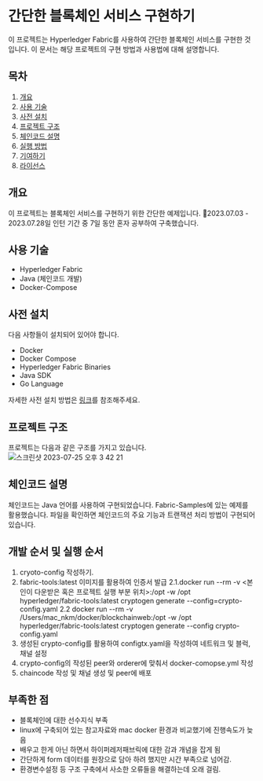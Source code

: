 # 간단한 블록체인 서비스 구현하기

이 프로젝트는 Hyperledger Fabric를 사용하여 간단한 블록체인 서비스를 구현한 것입니다. 이 문서는 해당 프로젝트의 구현 방법과 사용법에 대해 설명합니다.

## 목차

1. [개요](#개요)
2. [사용 기술](#사용-기술)
3. [사전 설치](#사전-설치)
4. [프로젝트 구조](#프로젝트-구조)
5. [체인코드 설명](#체인코드-설명)
6. [실행 방법](#실행-방법)
7. [기여하기](#기여하기)
8. [라이선스](#라이선스)

## 개요

이 프로젝트는 블록체인 서비스를 구현하기 위한 간단한 예제입니다. 2023.07.03 - 2023.07.28일 인턴 기간 중 7일 동안 혼자 공부하여 구축했습니다.

## 사용 기술

- Hyperledger Fabric
- Java (체인코드 개발)
- Docker-Compose

## 사전 설치

다음 사항들이 설치되어 있어야 합니다.

- Docker
- Docker Compose
- Hyperledger Fabric Binaries
- Java SDK
- Go Language

자세한 사전 설치 방법은 [링크](https://hyperledger-fabric.readthedocs.io/en/latest/prereqs.html)를 참조해주세요.

## 프로젝트 구조

프로젝트는 다음과 같은 구조를 가지고 있습니다.
![스크린샷 2023-07-25 오후 3 42 21](https://github.com/KangminNa/blockchainweb/assets/139530542/36303ba1-9b6a-4bee-82b9-6b5de9256178)


## 체인코드 설명

체인코드는 Java 언어를 사용하여 구현되었습니다. Fabric-Samples에 있는 예제를 활용했습니다. 파일을 확인하면 체인코드의 주요 기능과 트랜잭션 처리 방법이 구현되어 있습니다.

## 개발 순서 및 실행 순서

1. cryoto-config 작성하기.
2. fabric-tools:latest 이미지를 활용하여 인증서 발급
   2.1.docker run --rm -v <본인이 다운받은 혹은 프로젝트 실행 부분 위치>:/opt -w /opt hyperledger/fabric-tools:latest cryptogen generate --config=crypto-config.yaml
   2.2 docker run --rm -v /Users/mac_nkm/docker/blockchainweb:/opt -w /opt hyperledger/fabric-tools:latest cryptogen generate --config crypto-config.yaml
4. 생성된 crypto-config를 활용하여 configtx.yaml을 작성하여 네트워크 및 블럭, 채널 설정
5. crypto-config의 작성된 peer와 orderer에 맞춰서 docker-comopse.yml 작성
6. chaincode 작성 및 채널 생성 및 peer에 배포

## 부족한 점
- 블록체인에 대한 선수지식 부족
- linux에 구축되어 있는 참고자료와 mac docker 환경과 비교했기에 진행속도가 늦음
- 배우고 한게 아닌 하면서 하이퍼레저패브릭에 대한 감과 개념을 잡게 됨
- 간단하게 form 데이터를 원장으로 담아 하려 했지만 시간 부족으로 넘어감.
- 환경변수설정 등 구조 구축에서 사소한 오류들을 해결하는데 오래 걸림.
